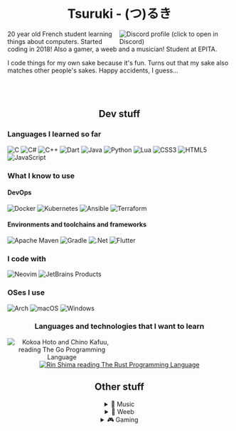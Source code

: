 <div align="center">
  
  <!-- 
  <img src="ruki-logo-white.png" height=200> 

  TODO: Use a header that can be displayed on both white and dark themes
  -->
  
  # Tsuruki - (つ)るき
  
</div>

<a href="https://discord.com/users/332082083604463616">
    <img src="https://lanyard.cnrad.dev/api/332082083604463616?animated=true&idleMessage=touching+grass" align="right" alt="Discord profile (click to open in Discord)" width="50%"> 
</a>

20 year old French student learning things about computers. 
Started coding in 2018!
Also a gamer, a weeb and a musician!
Student at EPITA.

I code things for my own sake because it's fun.
Turns out that my sake also matches other people's sakes.
Happy accidents, I guess...

<br>
<br>

<div align="center">

## Dev stuff


</div>

### Languages I learned so far

<div>

<img src="https://cdn.jsdelivr.net/gh/devicons/devicon@latest/icons/c/c-original.svg" alt="C" height="32px">
<img src="https://cdn.jsdelivr.net/gh/devicons/devicon@latest/icons/csharp/csharp-original.svg" alt="C#" height="32px">
<img src="https://cdn.jsdelivr.net/gh/devicons/devicon@latest/icons/cplusplus/cplusplus-original.svg" alt="C++" height="32px">
<img src="https://cdn.jsdelivr.net/gh/devicons/devicon@latest/icons/dart/dart-original.svg" alt="Dart" height="32px">
<img src="https://cdn.jsdelivr.net/gh/devicons/devicon@latest/icons/java/java-original.svg" alt="Java" height="32px">
<img src="https://cdn.jsdelivr.net/gh/devicons/devicon@latest/icons/python/python-original.svg" alt="Python" height="32px">
<img src="https://cdn.jsdelivr.net/gh/devicons/devicon@latest/icons/lua/lua-original.svg" alt="Lua" height="32px">
<img src="https://cdn.jsdelivr.net/gh/devicons/devicon@latest/icons/css3/css3-original.svg" alt="CSS3" height="32px">
<img src="https://cdn.jsdelivr.net/gh/devicons/devicon@latest/icons/html5/html5-original.svg" alt="HTML5" height="32px">
<img src="https://cdn.jsdelivr.net/gh/devicons/devicon@latest/icons/javascript/javascript-original.svg" alt="JavaScript" height="32px">

</div>

### What I know to use

#### DevOps

<div>

<img src="https://cdn.jsdelivr.net/gh/devicons/devicon@latest/icons/docker/docker-original.svg" alt="Docker" height="32px">
<img src="https://cdn.jsdelivr.net/gh/devicons/devicon@latest/icons/kubernetes/kubernetes-original.svg" alt="Kubernetes" height="32px">
<img src="https://cdn.jsdelivr.net/gh/devicons/devicon@latest/icons/ansible/ansible-original.svg" alt="Ansible" height="32px">
<img src="https://cdn.jsdelivr.net/gh/devicons/devicon@latest/icons/terraform/terraform-original.svg" alt="Terraform" height="32px">

</div>

#### Environments and toolchains and frameworks

<div>

<img src="https://cdn.jsdelivr.net/gh/devicons/devicon@latest/icons/maven/maven-original.svg" alt="Apache Maven" height="32px">
<img src="https://cdn.jsdelivr.net/gh/devicons/devicon@latest/icons/gradle/gradle-original.svg" alt="Gradle" height="32px">
<img src="https://cdn.jsdelivr.net/gh/devicons/devicon@latest/icons/dotnetcore/dotnetcore-original.svg" alt=".Net" height="32px">
<img src="https://cdn.jsdelivr.net/gh/devicons/devicon@latest/icons/flutter/flutter-original.svg" alt="Flutter" height="32px">

</div>

### I code with

<div>

<img src="https://cdn.jsdelivr.net/gh/devicons/devicon@latest/icons/neovim/neovim-original.svg" alt="Neovim" height="32px">
<img src="https://cdn.jsdelivr.net/gh/devicons/devicon@latest/icons/jetbrains/jetbrains-original.svg" alt="JetBrains Products" height="32px">

</div>

### OSes I use

<div>

<img src="https://cdn.jsdelivr.net/gh/devicons/devicon@latest/icons/archlinux/archlinux-original.svg" alt="Arch" height="32px">
<a href="https://github.com/ItsShamed/tsrk-nix-flex><img src="https://cdn.jsdelivr.net/gh/devicons/devicon@latest/icons/nixos/nixos-original.svg" alt="NixOS" height="32px"></a>
<img src="https://cdn.jsdelivr.net/gh/devicons/devicon@latest/icons/apple/apple-original.svg" alt="macOS" height="32px"> <!-- Not that much tbh lmao -->
<img src="https://cdn.jsdelivr.net/gh/devicons/devicon@latest/icons/windows11/windows11-original.svg" alt="Windows" height="32px"> <!-- Not that much either since using NixOS, only for music production ig -->

</div>

<div align="center">

### Languages and technologies that I want to learn

<a href="https://github.com/cat-milk/Anime-Girls-Holding-Programming-Books"><img src="https://github.com/cat-milk/Anime-Girls-Holding-Programming-Books/raw/master/Go/Kokoa_Hoto_And_Chino_Kafuu_Reading_The_Go_Programming_Language.png" align="left" width="48.65%" alt="Kokoa Hoto and Chino Kafuu, reading The Go Programming Language"></a>
<a href="https://github.com/cat-milk/Anime-Girls-Holding-Programming-Books"><img src="https://github.com/cat-milk/Anime-Girls-Holding-Programming-Books/raw/master/Rust/Rin_Shima_The_Rust_Programming_Language_3.png" alt="Rin Shima reading The Rust Programming Language" width=48.65%s></a>


## Other stuff

<details>
<summary>🎵 Music</summary>

[![spotify-github-profile](https://spotify-github-profile.vercel.app/api/view?uid=fuljyal01aq1ipw3j2gjyrm28&cover_image=true&theme=natemoo-re&bar_color=53b14f&bar_color_cover=true)](https://spotify-github-profile.vercel.app/api/view?uid=fuljyal01aq1ipw3j2gjyrm28&redirect=true)

<div align="center">

[![lastfm-scrobbles](https://lastfm-recently-played.vercel.app/api?user=tsrk-&loved=true&count=3&width=320)](https://www.last.fm/user/MuNsterGFX)

[![spotify-recently-played](https://spotify-recently-played-readme.vercel.app/api?user=fuljyal01aq1ipw3j2gjyrm28&count=3&width=320)](https://l.tsrk.me/spotify)

</div>

</details>

<details>
<summary>🌸 Weeb</summary>

[![anilist](/anilist.svg)](https://l.tsrk.me/al)
</details>

<details>
<summary>🎮 Gaming</summary>

[**osu!**](https://osu.ppy.sh/users/10729344)  

[![osu-profile](https://osu-sig.vercel.app/card?user=10729344&mode=std&lang=en&animation=true&hue=255&mini=true)](https://osu.ppy.sh/users/10729344)
[![osumania-profile](https://osu-sig.vercel.app/card?user=10729344&mode=mania&lang=en&animation=true&hue=255&mini=true)](https://osu.ppy.sh/users/10729344/mania)
</a>
</details>
</div>
  
